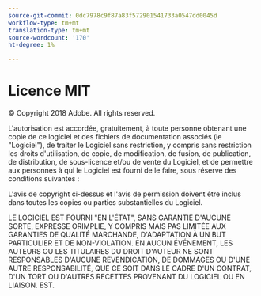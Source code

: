 ```yaml
---
source-git-commit: 0dc7978c9f87a83f572901541733a0547dd0045d
workflow-type: tm+mt
translation-type: tm+mt
source-wordcount: '170'
ht-degree: 1%

---
```

# Licence MIT

© Copyright 2018 Adobe. All rights reserved.

L&#39;autorisation est accordée, gratuitement, à toute personne obtenant une copie de ce logiciel et des fichiers de documentation associés (le &quot;Logiciel&quot;), de traiter le Logiciel sans restriction, y compris sans restriction les droits d&#39;utilisation, de copie, de modification, de fusion, de publication, de distribution, de sous-licence et/ou de vente du Logiciel, et de permettre aux personnes à qui le Logiciel est fourni de le faire, sous réserve des conditions suivantes :

L&#39;avis de copyright ci-dessus et l&#39;avis de permission doivent être inclus dans toutes les copies ou parties substantielles du Logiciel.

LE LOGICIEL EST FOURNI &quot;EN L&#39;ÉTAT&quot;, SANS GARANTIE D&#39;AUCUNE SORTE, EXPRESSE ORIMPLIE, Y COMPRIS MAIS PAS LIMITÉE AUX GARANTIES DE QUALITÉ MARCHANDE, D&#39;ADAPTATION À UN BUT PARTICULIER ET DE NON-VIOLATION. EN AUCUN ÉVÉNEMENT, LES AUTEURS OU LES TITULAIRES DU DROIT D&#39;AUTEUR NE SONT RESPONSABLES D&#39;AUCUNE REVENDICATION, DE DOMMAGES OU D&#39;UNE AUTRE RESPONSABILITÉ, QUE CE SOIT DANS LE CADRE D&#39;UN CONTRAT, D&#39;UN TORT OU D&#39;AUTRES RECETTES PROVENANT DU LOGICIEL OU EN LIAISON. EST.
